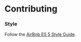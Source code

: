 # Contributing 

### Style 

Follow the [AirBnb ES 5 Style Guide](https://github.com/airbnb/javascript/tree/master/es5). 

